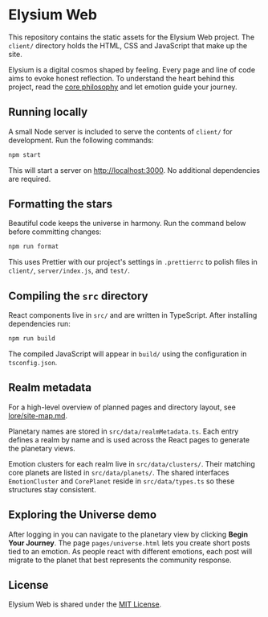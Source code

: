 # Elysium Web

This repository contains the static assets for the Elysium Web project. The `client/` directory holds the HTML, CSS and JavaScript that make up the site.

Elysium is a digital cosmos shaped by feeling. Every page and line of code aims to evoke honest reflection. To understand the heart behind this project, read the [core philosophy](lore/core.md) and let emotion guide your journey.

## Running locally

A small Node server is included to serve the contents of `client/` for development. Run the following commands:

```bash
npm start
```

This will start a server on [http://localhost:3000](http://localhost:3000). No additional dependencies are required.

## Formatting the stars

Beautiful code keeps the universe in harmony. Run the command below before committing changes:

```bash
npm run format
```

This uses Prettier with our project's settings in `.prettierrc` to polish files in `client/`, `server/index.js`, and `test/`.

## Compiling the `src` directory

React components live in `src/` and are written in TypeScript. After installing
dependencies run:

```bash
npm run build
```

The compiled JavaScript will appear in `build/` using the configuration in
`tsconfig.json`.

## Realm metadata
For a high-level overview of planned pages and directory layout, see [lore/site-map.md](lore/site-map.md).


Planetary names are stored in `src/data/realmMetadata.ts`. Each entry defines a realm
by name and is used across the React pages to generate the planetary views.

Emotion clusters for each realm live in `src/data/clusters/`. Their matching core
planets are listed in `src/data/planets/`. The shared interfaces `EmotionCluster`
and `CorePlanet` reside in `src/data/types.ts` so these structures stay consistent.

## Exploring the Universe demo

After logging in you can navigate to the planetary view by clicking **Begin Your Journey**. The page `pages/universe.html` lets you create short posts tied to an emotion. As people react with different emotions, each post will migrate to the planet that best represents the community response.

## License

Elysium Web is shared under the [MIT License](LICENSE).


